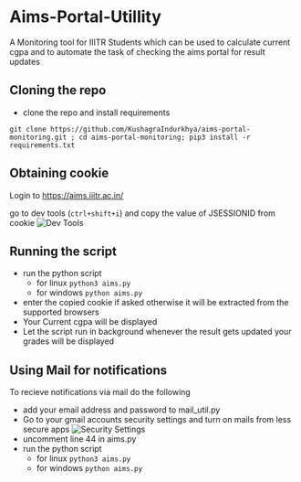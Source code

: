 # Aims-Portal-Utillity
A Monitoring tool for IIITR Students which can be used to calculate current cgpa and to automate the task of checking the aims portal for result updates

## Cloning the repo
- clone the repo and install requirements

```git clone https://github.com/KushagraIndurkhya/aims-portal-monitoring.git ; cd aims-portal-monitoring; pip3 install -r requirements.txt```

## Obtaining cookie
Login to https://aims.iiitr.ac.in/

go to dev tools (```ctrl+shift+i```) and copy the value of JSESSIONID from cookie
![Dev Tools](/static/cookie.png)

## Running the script
- run the python script
  - for linux ```python3 aims.py```
  - for windows ```python aims.py```
- enter the copied cookie if asked otherwise it will be extracted from the supported browsers
- Your Current cgpa will be displayed
- Let the script run in background whenever the result gets updated your grades will be displayed

## Using Mail for notifications
To recieve notifications via mail do the following
- add your email address and password to mail_util.py
- Go to your gmail accounts security settings and turn on mails from less secure apps
![Security Settings](/static/gs.png)
- uncomment line 44 in aims.py
- run the python script
  - for linux ```python3 aims.py```
  - for windows ```python aims.py```
